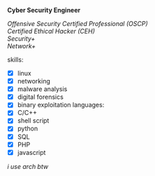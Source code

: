 **Cyber Security Engineer**

*Offensive Security Certified Professional (OSCP)*<br>
*Certified Ethical Hacker (CEH)*<br>
*Security+*<br>
*Network+*

skills:
- [x] linux
- [x] networking
- [x] malware analysis
- [x] digital forensics
- [x] binary exploitation
languages:
- [x] C/C++
- [x] shell script
- [x] python
- [x] SQL
- [x] PHP
- [x] javascript

*i use arch btw*
